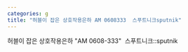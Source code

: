 ```yaml
---
categories: g
title: "허블이 잡은 상호작용은하 AM 0608333  스푸트니크sputnik"
---
```

허블이 잡은 상호작용은하 "AM 0608-333"&nbsp;&nbsp;스푸트니크::sputnik